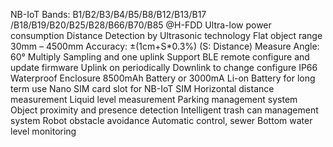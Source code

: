 NB-IoT Bands: B1/B2/B3/B4/B5/B8/B12/B13/B17 /B18/B19/B20/B25/B28/B66/B70/B85 @H-FDD
Ultra-low power consumption
Distance Detection by Ultrasonic technology
Flat object range 30mm – 4500mm
Accuracy: ±(1cm+S*0.3%) (S: Distance)
Measure Angle: 60°
Multiply Sampling and one uplink
Support BLE remote configure and update firmware
Uplink on periodically
Downlink to change configure
IP66 Waterproof Enclosure
8500mAh Battery or 3000mA Li-on Battery for long term use
Nano SIM card slot for NB-IoT SIM
Horizontal distance measurement
Liquid level measurement
Parking management system
Object proximity and presence detection
Intelligent trash can management system
Robot obstacle avoidance
Automatic control, sewer
Bottom water level monitoring
